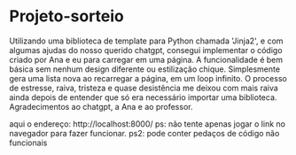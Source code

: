 # Projeto-sorteio
Utilizando uma biblioteca de template para Python chamada 'Jinja2', e com algumas ajudas do nosso querido chatgpt, consegui implementar o código criado por Ana e eu para carregar em uma página.
A funcionalidade é bem básica sem nenhum design diferente ou estilização chique. Simplesmente gera uma lista nova ao recarregar a página, em um loop infinito.
O processo de estresse, raiva, tristeza e quase desistência me deixou com mais raiva ainda depois de entender que só era necessário importar uma biblioteca. 
Agradecimentos ao chatgpt, a Ana e ao professor.

aqui o endereço: http://localhost:8000/ 
ps: não tente apenas jogar o link no navegador para fazer funcionar.
ps2: pode conter pedaços de código não funcionais 
